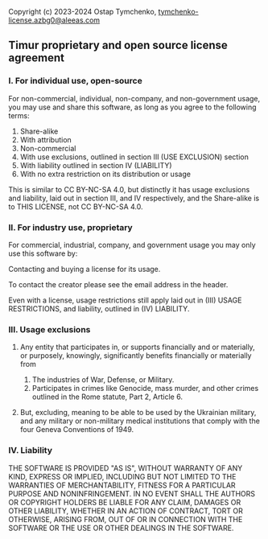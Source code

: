 Copyright (c) 2023-2024 Ostap Tymchenko,
tymchenko-license.azbg0@aleeas.com

## Timur proprietary and open source license agreement

### I. For individual use, open-source
For non-commercial, individual, non-company, and non-government usage, you may use and share this software, as long as you agree to the following terms:

1. Share-alike 
2. With attribution
3. Non-commercial
4. With use exclusions, outlined in section III (USE EXCLUSION) section
5. With liability outlined in section IV (LIABILITY)
6. With no extra restriction on its distribution or usage

This is similar to CC BY-NC-SA 4.0, but distinctly it has usage exclusions and liability, laid out in section III, and IV respectively, and the Share-alike is to THIS LICENSE, not CC BY-NC-SA 4.0.

### II. For industry use, proprietary
For commercial, industrial, company, and government usage you may only use this software by:

Contacting and buying a license for its usage.

To contact the creator please see the email address in the header.

Even with a license, usage restrictions still apply laid out in (III) USAGE RESTRICTIONS, and liability, outlined in (IV) LIABILITY.

### III. Usage exclusions
1. Any entity that participates in, or supports financially and or materially, or purposely, knowingly, significantly benefits financially or materially from 
    1. The industries of War, Defense, or Military.
    2. Participates in crimes like Genocide, mass murder, and other crimes outlined in the Rome statute, Part 2, Article 6.

1. But, excluding, meaning to be able to be used by the Ukrainian military, and any military or non-military medical institutions that comply with the four Geneva Conventions of 1949.

### IV. Liability 
THE SOFTWARE IS PROVIDED "AS IS", WITHOUT WARRANTY OF ANY KIND, EXPRESS OR
IMPLIED, INCLUDING BUT NOT LIMITED TO THE WARRANTIES OF MERCHANTABILITY,
FITNESS FOR A PARTICULAR PURPOSE AND NONINFRINGEMENT. IN NO EVENT SHALL THE
AUTHORS OR COPYRIGHT HOLDERS BE LIABLE FOR ANY CLAIM, DAMAGES OR OTHER
LIABILITY, WHETHER IN AN ACTION OF CONTRACT, TORT OR OTHERWISE, ARISING FROM,
OUT OF OR IN CONNECTION WITH THE SOFTWARE OR THE USE OR OTHER DEALINGS IN THE
SOFTWARE.
